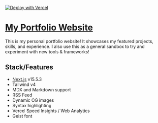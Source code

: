 [![Deploy with Vercel](https://vercel.com/button)](https://vercel.com/new?utm_medium=default-template&filter=next.js&utm_source=create-next-app&utm_campaign=create-next-app-readme)

# [My Portfolio Website](https://cdemzy.dev/)

This is my personal portfolio website! It showcases my featured projects, skills, and experience. I also use this as a general sandbox to try and experiment with new tools & frameworks!

## Stack/Features

- [Next.js](nextjs.org) v15.5.3
- Tailwind v4
- MDX and Markdown support
- RSS Feed
- Dynamic OG images
- Syntax highlighting
- Vercel Speed Insights / Web Analytics
- Geist font
